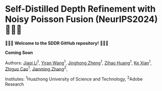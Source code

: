 # Self-Distilled Depth Refinement with Noisy Poisson Fusion (NeurIPS2024) 🚀🚀🚀

🎉🎉🎉 **Welcome to the SDDR GitHub repository!** 🎉🎉🎉  

**Coming Soon**

Authors: [Jiaqi Li](https://scholar.google.com/citations?hl=zh-CN&user=i-2ghuYAAAAJ)<sup>1</sup>,
[Yiran Wang](https://scholar.google.com.hk/citations?hl=zh-CN&user=p_RnaI8AAAAJ)<sup>1</sup>,
[Jinghong Zheng](https://scholar.google.com/citations?user=sLTEDCsAAAAJ&hl=zh-CN)<sup>1</sup>,
[Zihao Huang](https://orcid.org/0000-0002-8804-191X)<sup>1</sup>,
[Ke Xian](https://sites.google.com/site/kexian1991/)<sup>1</sup>, 
[Zhiguo Cao](http://english.aia.hust.edu.cn/info/1085/1528.htm)<sup>1</sup>,
[Jianming Zhang](https://jimmie33.github.io/)<sup>2</sup>,


Institutes: <sup>1</sup>Huazhong University of Science and Technology, <sup>2</sup>Adobe Research

